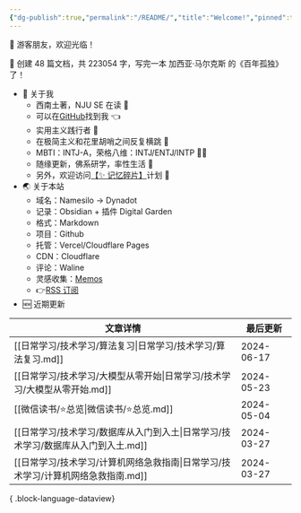 ```yaml
---
{"dg-publish":true,"permalink":"/README/","title":"Welcome!","pinned":true,"tags":["home","gardenEntry","gardenEntry"],"noteIcon":"1","created":"2023-07-14T17:22:00.770+08:00","updated":"2024-04-12T13:57:41.084+08:00"}
---
```


👋 游客朋友，欢迎光临！

<p><span>👏 创建 48 篇文档，共 223054 字，写完一本 加西亚·马尔克斯 的《百年孤独》了！</span></p>

- 🤔 关于我
  - 西南土著，NJU SE 在读 📖
  - 可以在[GitHub](https://github.com/XR-Y)找到我 👈
  - 实用主义践行者 🙌
  - 在极简主义和花里胡哨之间反复横跳 🤹
  - MBTI：INTJ-A，荣格八维：INTJ/ENTJ/INTP 🙋‍♂️
  - 随缘更新，佛系研学，率性生活 🎉
  - 另外，欢迎访问[【✨ 记忆碎片】](https://memos.xryuu.com)计划 👀
- 🌏 关于本站
  - 域名：Namesilo → Dynadot
  - 记录：Obsidian + 插件 Digital Garden
  - 格式：Markdown
  - 项目：Github
  - 托管：Vercel/Cloudflare Pages
  - CDN：Cloudflare
  - 评论：Waline
  - 灵感收集：[Memos](https://usememos.com/)
  - 👉[RSS 订阅](https://xryuu.com/feed.xml)
- 🆕 近期更新

| 文章详情                                               | 最后更新       |
| -------------------------------------------------- | ---------- |
| [[日常学习/技术学习/算法复习\|日常学习/技术学习/算法复习.md]]           | 2024-06-17 |
| [[日常学习/技术学习/大模型从零开始\|日常学习/技术学习/大模型从零开始.md]]     | 2024-05-23 |
| [[微信读书/⭐总览\|微信读书/⭐总览.md]]                       | 2024-05-04 |
| [[日常学习/技术学习/数据库从入门到入土\|日常学习/技术学习/数据库从入门到入土.md]] | 2024-03-27 |
| [[日常学习/技术学习/计算机网络急救指南\|日常学习/技术学习/计算机网络急救指南.md]] | 2024-03-27 |

{ .block-language-dataview}
